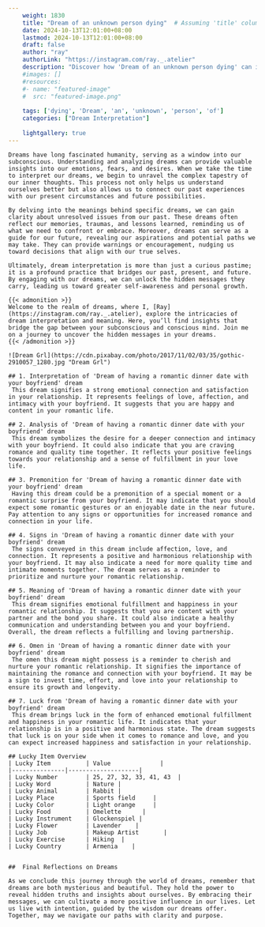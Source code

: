 ```yaml
---
    weight: 1830
    title: "Dream of an unknown person dying"  # Assuming 'title' column exists
    date: 2024-10-13T12:01:00+08:00
    lastmod: 2024-10-13T12:01:00+08:00
    draft: false
    author: "ray"
    authorLink: "https://instagram.com/ray._.atelier"
    description: "Discover how 'Dream of an unknown person dying' can interpret your future and uncover its significant meanings in your life."
    #images: []
    #resources:
    #- name: "featured-image"
    #  src: "featured-image.png"
    
    tags: ['dying', 'Dream', 'an', 'unknown', 'person', 'of']
    categories: ["Dream Interpretation"]
    
    lightgallery: true
---
```

    
    Dreams have long fascinated humanity, serving as a window into our subconscious. Understanding and analyzing dreams can provide valuable insights into our emotions, fears, and desires. When we take the time to interpret our dreams, we begin to unravel the complex tapestry of our inner thoughts. This process not only helps us understand ourselves better but also allows us to connect our past experiences with our present circumstances and future possibilities.
    
    By delving into the meanings behind specific dreams, we can gain clarity about unresolved issues from our past. These dreams often reflect our memories, traumas, and lessons learned, reminding us of what we need to confront or embrace. Moreover, dreams can serve as a guide for our future, revealing our aspirations and potential paths we may take. They can provide warnings or encouragement, nudging us toward decisions that align with our true selves.
    
    Ultimately, dream interpretation is more than just a curious pastime; it is a profound practice that bridges our past, present, and future. By engaging with our dreams, we can unlock the hidden messages they carry, leading us toward greater self-awareness and personal growth.
    
    {{< admonition >}}
    Welcome to the realm of dreams, where I, [Ray](https://instagram.com/ray._.atelier), explore the intricacies of dream interpretation and meaning. Here, you’ll find insights that bridge the gap between your subconscious and conscious mind. Join me on a journey to uncover the hidden messages in your dreams.
    {{< /admonition >}}
    
    ![Dream Grl](https://cdn.pixabay.com/photo/2017/11/02/03/35/gothic-2910057_1280.jpg "Dream Grl")
    
    ## 1. Interpretation of 'Dream of having a romantic dinner date with your boyfriend' dream
     This dream signifies a strong emotional connection and satisfaction in your relationship. It represents feelings of love, affection, and intimacy with your boyfriend. It suggests that you are happy and content in your romantic life.
    
    ## 2. Analysis of 'Dream of having a romantic dinner date with your boyfriend' dream
     This dream symbolizes the desire for a deeper connection and intimacy with your boyfriend. It could also indicate that you are craving romance and quality time together. It reflects your positive feelings towards your relationship and a sense of fulfillment in your love life.
    
    ## 3. Premonition for 'Dream of having a romantic dinner date with your boyfriend' dream
     Having this dream could be a premonition of a special moment or a romantic surprise from your boyfriend. It may indicate that you should expect some romantic gestures or an enjoyable date in the near future. Pay attention to any signs or opportunities for increased romance and connection in your life.
    
    ## 4. Signs in 'Dream of having a romantic dinner date with your boyfriend' dream
     The signs conveyed in this dream include affection, love, and connection. It represents a positive and harmonious relationship with your boyfriend. It may also indicate a need for more quality time and intimate moments together. The dream serves as a reminder to prioritize and nurture your romantic relationship.
    
    ## 5. Meaning of 'Dream of having a romantic dinner date with your boyfriend' dream
     This dream signifies emotional fulfillment and happiness in your romantic relationship. It suggests that you are content with your partner and the bond you share. It could also indicate a healthy communication and understanding between you and your boyfriend. Overall, the dream reflects a fulfilling and loving partnership.
    
    ## 6. Omen in 'Dream of having a romantic dinner date with your boyfriend' dream
     The omen this dream might possess is a reminder to cherish and nurture your romantic relationship. It signifies the importance of maintaining the romance and connection with your boyfriend. It may be a sign to invest time, effort, and love into your relationship to ensure its growth and longevity.
    
    ## 7. Luck from 'Dream of having a romantic dinner date with your boyfriend' dream
     This dream brings luck in the form of enhanced emotional fulfillment and happiness in your romantic life. It indicates that your relationship is in a positive and harmonious state. The dream suggests that luck is on your side when it comes to romance and love, and you can expect increased happiness and satisfaction in your relationship.
    
    ## Lucky Item Overview
    | Lucky Item          | Value              |
    |---------------|--------------------|
    | Lucky Number        | 25, 27, 32, 33, 41, 43  |
    | Lucky Word          | Nature |
    | Lucky Animal        | Rabbit |
    | Lucky Place         | Sports field     |
    | Lucky Color         | Light orange     |
    | Lucky Food          | Omelette      |
    | Lucky Instrument    | Glockenspiel |
    | Lucky Flower        | Lavender    |
    | Lucky Job           | Makeup Artist       |
    | Lucky Exercise      | Hiking  |
    | Lucky Country       | Armenia    |
    
    
    ##  Final Reflections on Dreams
    
    As we conclude this journey through the world of dreams, remember that dreams are both mysterious and beautiful. They hold the power to reveal hidden truths and insights about ourselves. By embracing their messages, we can cultivate a more positive influence in our lives. Let us live with intention, guided by the wisdom our dreams offer. Together, may we navigate our paths with clarity and purpose.
    